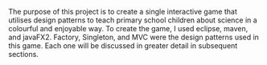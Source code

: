 The purpose of this project is to create a single interactive game that utilises design patterns to teach primary school children about science in a colourful and enjoyable way. To create the game, I used eclipse, maven, and javaFX2. Factory, Singleton, and MVC were the design patterns used in this game. Each one will be discussed in greater detail in subsequent sections.
